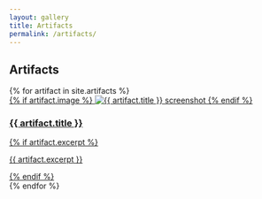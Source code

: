 ```yaml
---
layout: gallery
title: Artifacts
permalink: /artifacts/
---
```


<div class="container">
  <h2>Artifacts</h2>
  <div class="cards">
    {% for artifact in site.artifacts %}
      <div class="card">
        <a href="{{ artifact.url | relative_url }}">
          {% if artifact.image %}
          <img src="{{ artifact.image | relative_url }}" alt="{{ artifact.title }} screenshot">
          {% endif %}
          <h3>{{ artifact.title }}</h3>
          {% if artifact.excerpt %}
          <p>{{ artifact.excerpt }}</p>
          {% endif %}
        </a>
      </div>
    {% endfor %}
  </div>
</div>